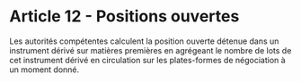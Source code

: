# Article 12 - Positions ouvertes


Les autorités compétentes calculent la position ouverte détenue dans un instrument dérivé sur matières premières en agrégeant le nombre de lots de cet instrument dérivé en circulation sur les plates-formes de négociation à un moment donné.
